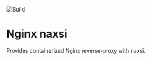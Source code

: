![Build](https://github.com/build-failure/nginx-naxsi/actions/workflows/main.yml/badge.svg)

# Nginx naxsi

Provides containerized Nginx reverse-proxy with naxsi.

